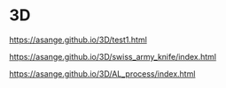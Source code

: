 # 3D
https://asange.github.io/3D/test1.html

https://asange.github.io/3D/swiss_army_knife/index.html

https://asange.github.io/3D/AL_process/index.html
